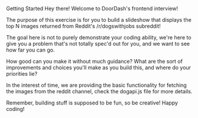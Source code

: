 Getting Started
Hey there! Welcome to DoorDash's frontend interview!

The purpose of this exercise is for you to build a slideshow that displays the top N images returned from Reddit's /r/dogswithjobs subreddit!

The goal here is not to purely demonstrate your coding ability, we're here to give you a problem that's not totally spec'd out for you, and we want to see how far you can go.

How good can you make it without much guidance?
What are the sort of improvements and choices you'll make as you build this, and where do your priorities lie?

In the interest of time, we are providing the basic functionality for fetching the images from the reddit channel, check the dogapi.js file for more details.

Remember, building stuff is supposed to be fun, so be creative! Happy coding!
